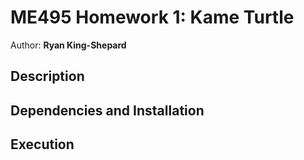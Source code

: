 # ME495 Homework 1: Kame Turtle

Author: **Ryan King-Shepard**

## Description


## Dependencies and Installation


## Execution


